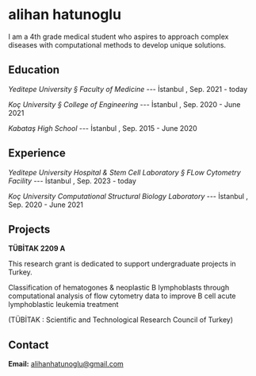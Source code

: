 # alihan hatunoglu

I am a 4th grade medical student who aspires to approach complex diseases with computational methods to develop unique solutions.

## Education

*Yeditepe University § Faculty of Medicine* --- İstanbul , Sep. 2021 - today
    
*Koç University § College of Engineering* --- İstanbul , Sep. 2020 - June 2021
    
*Kabataş High School* --- İstanbul , Sep. 2015 - June 2020

## Experience

*Yeditepe University Hospital & Stem Cell Laboratory § FLow Cytometry Facility* --- İstanbul , Sep. 2023 - today

    
*Koç University Computational Structural Biology Laboratory* --- İstanbul , Sep. 2020 - June 2021
  
## Projects

**TÜBİTAK 2209 A**
  
This research grant is dedicated to support undergraduate projects in Turkey.

Classification of hematogones & neoplastic B lymphoblasts through computational analysis of flow cytometry data to improve B cell acute lymphoblastic leukemia treatment

(TÜBİTAK : Scientific and Technological Research Council of Turkey)

## Contact

**Email:** alihanhatunoglu@gmail.com
